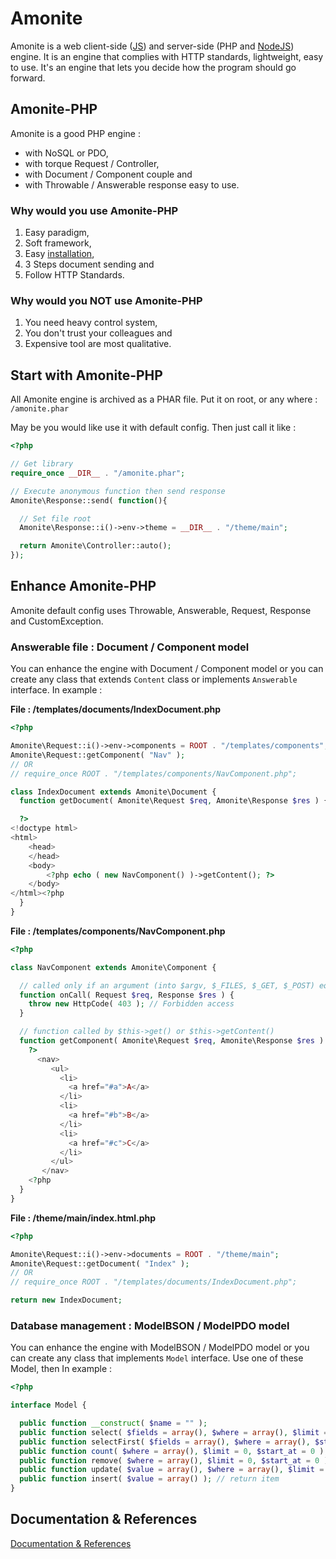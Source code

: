 # Amonite
Amonite is a web client-side ([JS](https://github.com/karkael64/amonite-front)) and server-side (PHP and [NodeJS](https://github.com/karkael64/amonite-js)) engine. It is an engine that complies with HTTP standards, lightweight, easy to use. It's an engine that lets you decide how the program should go forward.

## Amonite-PHP
Amonite is a good PHP engine :
- with NoSQL or PDO,
- with torque Request / Controller,
- with Document / Component couple and
- with Throwable / Answerable response easy to use.

### Why would you use Amonite-PHP
1. Easy paradigm,
2. Soft framework,
3. Easy [installation](installation.md),
4. 3 Steps document sending and
5. Follow HTTP Standards.

### Why would you NOT use Amonite-PHP
1. You need heavy control system,
3. You don't trust your colleagues and
2. Expensive tool are most qualitative.

## Start with Amonite-PHP
All Amonite engine is archived as a PHAR file. Put it on root, or any where : `/amonite.phar`

May be you would like use it with default config. Then just call it like :
``` PHP
<?php

// Get library
require_once __DIR__ . "/amonite.phar";

// Execute anonymous function then send response
Amonite\Response::send( function(){

  // Set file root
  Amonite\Response::i()->env->theme = __DIR__ . "/theme/main";

  return Amonite\Controller::auto();
});
```

## Enhance Amonite-PHP
Amonite default config uses Throwable, Answerable, Request, Response and CustomException.

### Answerable file : Document / Component model
You can enhance the engine with Document / Component model or you can create any class that extends `Content` class or implements `Answerable` interface. In example :

__File : /templates/documents/IndexDocument.php__
``` PHP
<?php

Amonite\Request::i()->env->components = ROOT . "/templates/components";
Amonite\Request::getComponent( "Nav" );
// OR
// require_once ROOT . "/templates/components/NavComponent.php";

class IndexDocument extends Amonite\Document {
  function getDocument( Amonite\Request $req, Amonite\Response $res ) {

  ?>
<!doctype html>
<html>
    <head>
    </head>
    <body>
        <?php echo ( new NavComponent() )->getContent(); ?>
    </body>
</html><?php
  }
}
```

__File : /templates/components/NavComponent.php__
``` PHP
<?php

class NavComponent extends Amonite\Component {

  // called only if an argument (into $argv, $_FILES, $_GET, $_POST) equals "Nav"
  function onCall( Request $req, Response $res ) {
    throw new HttpCode( 403 ); // Forbidden access
  }

  // function called by $this->get() or $this->getContent()
  function getComponent( Amonite\Request $req, Amonite\Response $res ) {
    ?>
      <nav>
         <ul>
           <li>
             <a href="#a">A</a>
           </li>
           <li>
             <a href="#b">B</a>
           </li>
           <li>
             <a href="#c">C</a>
           </li>
         </ul>
       </nav>
    <?php
  }
}
```

__File : /theme/main/index.html.php__
``` PHP
<?php

Amonite\Request::i()->env->documents = ROOT . "/theme/main";
Amonite\Request::getDocument( "Index" );
// OR
// require_once ROOT . "/templates/documents/IndexDocument.php";

return new IndexDocument;

```

### Database management : ModelBSON / ModelPDO model

You can enhance the engine with ModelBSON / ModelPDO model or you can create any class that implements `Model` interface. Use one of these Model, then  In example :

``` PHP
<?php

interface Model {

  public function __construct( $name = "" );
  public function select( $fields = array(), $where = array(), $limit = 0, $start_at = 0 ); // return array of items
  public function selectFirst( $fields = array(), $where = array(), $start_at = 0 ); // return first items
  public function count( $where = array(), $limit = 0, $start_at = 0 ); // return integer count
  public function remove( $where = array(), $limit = 0, $start_at = 0 ); // return array of items
  public function update( $value = array(), $where = array(), $limit = 0, $start_at = 0 ); // return array of items items
  public function insert( $value = array() ); // return item
}
```

## Documentation & References

[Documentation & References](how_it_works.md)
